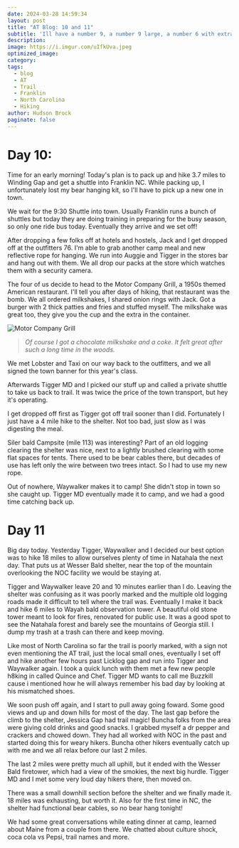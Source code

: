 ```yaml
---
date: 2024-03-28 14:59:34
layout: post
title: "AT Blog: 10 and 11"
subtitle: 'Ill have a number 9, a number 9 large, a number 6 with extra dip..'
description:
image: https://i.imgur.com/uIfkUva.jpeg
optimized_image: 
category:
tags:
  - blog
  - AT
  - Trail
  - Franklin
  - North Carolina
  - Hiking
author: Hudson Brock
paginate: false
---
```


# Day 10:

Time for an early morning! Today's plan is to pack up and hike 3.7 miles to Winding Gap and get a shuttle into Franklin NC. While packing up, I unfortunately lost my bear hanging kit, so I'll have to pick up a new one in town.

We wait for the 9:30 Shuttle into town. Usually Franklin runs a bunch of shuttles but today they are doing training in preparing for the busy season, so only one ride bus today. Eventually they arrive and we set off!

After dropping a few folks off at hotels and hostels, Jack and I get dropped off at the outfitters 76. I'm able to grab another camp meal and new reflective rope for hanging. We run into Auggie and Tigger in the stores bar and hang out with them. We all drop our packs at the store which watches them with a security camera.

The four of us decide to head to the Motor Company Grill, a 1950s themed American restaurant. I'll tell you after days of hiking, that restaurant was the bomb. We all ordered milkshakes, I shared onion rings with Jack. Got a burger with 2 thick patties and fries and stuffed myself. The milkshake was great too, they give you the cup and the extra in the container.


![Motor Company Grill](
https://res.cloudinary.com/disol99xr/image/upload/v1711657320/xdasdu969mfa2qfeogou.jpg "Motor Company Grill")

> *Of course I got a chocolate milkshake and a coke. It felt great after such a long time in the woods.*

We met Lobster and Taxi on our way back to the outfitters, and we all signed the town banner for this year's class.

Afterwards Tigger MD and I picked our stuff up and called a private shuttle to take us back to trail. It was twice the price of the town transport, but hey it's operating.

I get dropped off first as Tigger got off trail sooner than I did. Fortunately I just have a 4 mile hike to the shelter. Not too bad, just slow as I was digesting the meal. 

Siler bald Campsite (mile 113) was interesting? Part of an old logging clearing the shelter was nice, next to a lightly brushed clearing with some flat spaces for tents. There used to be bear cables there, but decades of use has left only the wire between two trees intact. So I had to use my new rope.

Out of nowhere, Waywalker makes it to camp! She didn't stop in town so she caught up. Tigger MD eventually made it to camp, and we had a good time catching back up.

# Day 11

Big day today. Yesterday Tigger, Waywalker and I decided our best option was to hike 18 miles to allow ourselves plenty of time in Natahala the next day. That puts us at Wesser Bald shelter, near the top of the mountain overlooking the NOC facility we would be staying at.

Tigger and Waywalker leave 20 and 10 minutes earlier than I do. Leaving the shelter was confusing as it was poorly marked and the multiple old logging roads made it difficult to tell where the trail was. Eventually I make it back and hike 6 miles to Wayah bald observation tower. A beautiful old stone tower meant to look for fires, renovated for public use. It was a good spot to see the Natahala forest and barely see the mountains of Georgia still. I dump my trash at a trash can there and keep moving.

Like most of North Carolina so far the trail is poorly marked, with a sign not even mentioning the AT trail, just the local small ones, eventually I set off and hike another few hours past Licklog gap and run into Tigger and Waywalker again. I took a quick lunch with them met a few new people h8king in called Quince and Chef. Tigger MD wants to call me Buzzkill cause i mentioned how he will always remember his bad day by looking at his mismatched shoes. 

We soon push off again, and I start to pull away going foward. Some good views and up and down hills for most of the day. The last gap before the climb to the shelter, Jessica Gap had trail magic! Buncha folks from the area were giving cold drinks and good snacks. I grabbed myself a dr pepper and crackers and chowed down. They had all worked with NOC in the past and started doing this for weary hikers. Buncha other hikers eventually catch up with me and we all relax before our last 2 miles.

The last 2 miles were pretty much all uphill, but it ended with the Wesser Bald firetower, which had a view of the smokies, the next big hurdle. Tigger MD and I met some very loud day hikers there, then moved on.

There was a small downhill section before the shelter and we finally made it. 18 miles was exhausting, but worth it. Also for the first time in NC, the shelter had functional bear cables, so no bear hang tonight! 

We had some great conversations while eating dinner at camp, learned about Maine from a couple from there. We chatted about culture shock, coca cola vs Pepsi, trail names and more.

